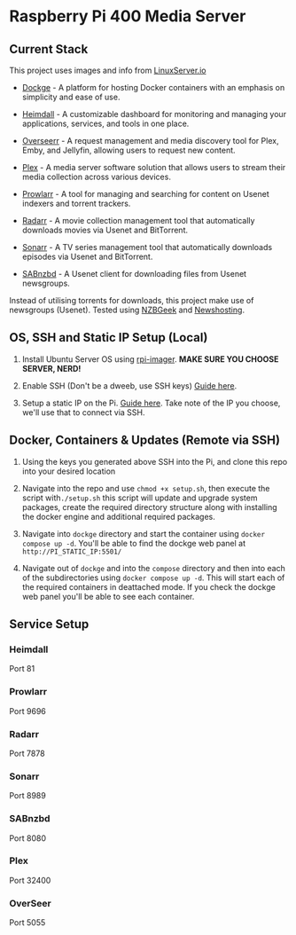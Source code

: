 
  

# Raspberry Pi 400 Media Server

## Current Stack

This project uses images and info from [LinuxServer.io](https://docs.linuxserver.io/)
- [Dockge](https://dockge.kuma.pet/) - A platform for hosting Docker containers with an emphasis on simplicity and ease of use.

- [Heimdall](https://heimdall.site/) - A customizable dashboard for monitoring and managing your applications, services, and tools in one place.

- [Overseerr](https://overseerr.dev/) - A request management and media discovery tool for Plex, Emby, and Jellyfin, allowing users to request new content.

- [Plex](https://www.plex.tv/) - A media server software solution that allows users to stream their media collection across various devices.

- [Prowlarr](https://prowlarr.com/) - A tool for managing and searching for content on Usenet indexers and torrent trackers.

- [Radarr](https://radarr.video/) - A movie collection management tool that automatically downloads movies via Usenet and BitTorrent.

- [Sonarr](https://sonarr.tv/) - A TV series management tool that automatically downloads episodes via Usenet and BitTorrent.

- [SABnzbd](https://sabnzbd.org/) - A Usenet client for downloading files from Usenet newsgroups.


Instead of utilising torrents for downloads, this project make use of newsgroups (Usenet). Tested using [NZBGeek](https://nzbgeek.info/) and [Newshosting](https://www.newshosting.com/).

## OS, SSH and Static IP Setup (Local)

1. Install Ubuntu Server OS using [rpi-imager](https://formulae.brew.sh/cask/raspberry-pi-imager). **MAKE SURE YOU CHOOSE SERVER, NERD!**

2. Enable SSH (Don't be a dweeb, use SSH keys) [Guide here](https://ubuntu.com/server/docs/service-openssh).

3. Setup a static IP on the Pi. [Guide here](https://ubuntu.com/server/docs/network-configuration). Take note of the IP you choose, we'll use that to connect via SSH.

## Docker, Containers & Updates (Remote via SSH)

1. Using the keys you generated above SSH into the Pi, and clone this repo into your desired location

2. Navigate into the repo and use `chmod +x setup.sh`, then execute the script with`./setup.sh` this script will update and upgrade system packages, create the required directory structure along with installing the docker engine and additional required packages.

3. Navigate into `dockge` directory and start the container using `docker compose up -d`. You'll be able to find the dockge web panel at `http://PI_STATIC_IP:5501/`

4. Navigate out of `dockge` and into the `compose` directory and then into each of the subdirectories using `docker compose up -d`. This will start each of the required containers in deattached mode. If you check the dockge web panel you'll be able to see each container.

## Service Setup

### Heimdall
Port 81
### Prowlarr
Port 9696
### Radarr
Port 7878
### Sonarr
Port 8989
### SABnzbd
Port 8080
### Plex
Port 32400
### OverSeer
Port 5055
